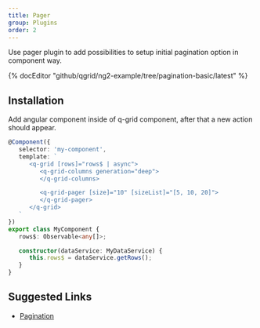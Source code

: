 ```yaml
---
title: Pager
group: Plugins
order: 2
---
```


Use pager plugin to add possibilities to setup initial pagination option in component way.

{% docEditor "github/qgrid/ng2-example/tree/pagination-basic/latest" %}

## Installation

<!-- Add pager module to imports section.

```typescript
import { GridModule } from 'ng2-qgrid';
import { ThemeModule } from 'ng2-qgrid/theme/material';
import { PagerModule } from 'ng2-qgrid/plugin/pager';

@NgModule({
   imports: [
      GridModule,
      ThemeModule,
      PagerModule
   ]
})
export class AppModule {
}
``` -->

Add angular component inside of q-grid component, after that a new action should appear.

```typescript
@Component({
   selector: 'my-component',
   template: `
      <q-grid [rows]="rows$ | async">
         <q-grid-columns generation="deep">
         </q-grid-columns>

         <q-grid-pager [size]="10" [sizeList]="[5, 10, 20]">
         </q-grid-pager>
      </q-grid>
   `
})
export class MyComponent {
   rows$: Observable<any[]>;

   constructor(dataService: MyDataService) {
      this.rows$ = dataService.getRows();
   }
}
```

## Suggested Links

* [Pagination](/feature/pagination.html)